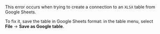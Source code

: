 This error occurs when trying to create a connection to an `XLSX` table from Google Sheets.

To fix it, save the table in Google Sheets format: in the table menu, select **File** → **Save as Google table**.